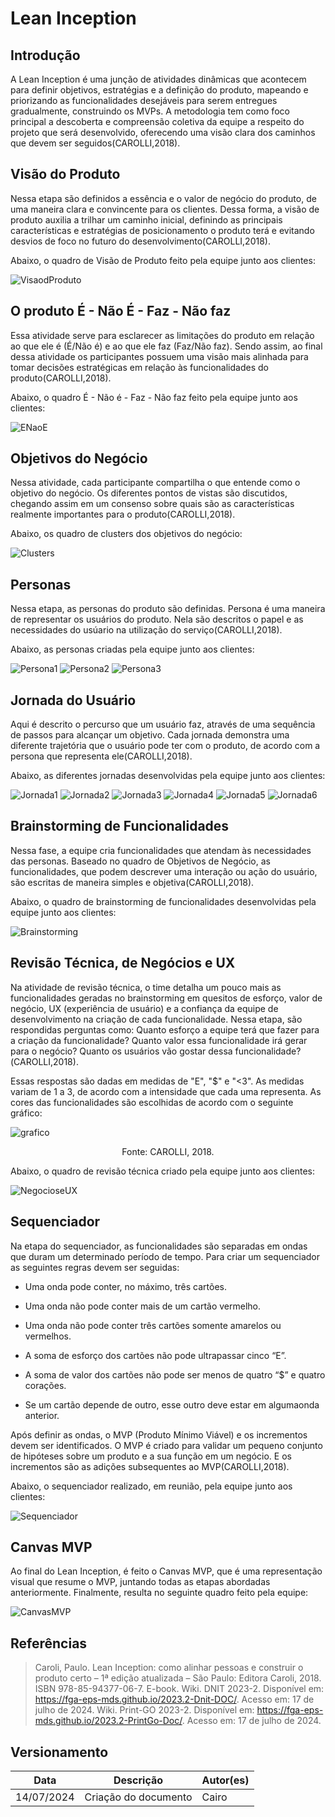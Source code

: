 # Lean Inception
## Introdução
A Lean Inception é uma junção de atividades dinâmicas que acontecem para definir objetivos, estratégias e a definição do produto, mapeando e priorizando as funcionalidades desejáveis para serem entregues gradualmente, construindo os MVPs. A metodologia tem como foco principal a descoberta e compreensão coletiva da equipe a respeito do projeto que será desenvolvido, oferecendo uma visão clara dos caminhos que devem ser seguidos(CAROLLI,2018).

## Visão do Produto
Nessa etapa são definidos a essência e o valor de negócio do produto, de uma maneira clara e convincente para os clientes. Dessa forma, a visão de produto auxilia a trilhar um caminho inicial, definindo as principais características e estratégias de posicionamento o produto terá e evitando desvios de foco no futuro do desenvolvimento(CAROLLI,2018).

Abaixo, o quadro de Visão de Produto feito pela equipe junto aos clientes:

![VisaodProduto](../assets/leaninception/visaoproduto.png)

## O produto É - Não É - Faz - Não faz
Essa atividade serve para esclarecer as limitações do produto em relação ao que ele é (É/Não é) e ao que ele faz (Faz/Não faz). Sendo assim, ao final dessa atividade os participantes possuem uma visão mais alinhada para tomar decisões estratégicas em relação às funcionalidades do produto(CAROLLI,2018).

Abaixo, o quadro É - Não é - Faz - Não faz feito pela equipe junto aos clientes:

![ENaoE](../assets/leaninception/EnaoEfaz.png)

## Objetivos do Negócio
Nessa atividade, cada participante compartilha o que entende como o objetivo do negócio. Os diferentes pontos de vistas são discutidos, chegando assim em um consenso sobre quais são as características realmente importantes para o produto(CAROLLI,2018).

Abaixo, os quadro de clusters dos objetivos do negócio:

![Clusters](../assets/leaninception/clusters.png)

## Personas
Nessa etapa, as personas do produto são definidas. Persona é uma maneira de representar os usuários do produto. Nela são descritos o papel e as necessidades do usúario na utilização do serviço(CAROLLI,2018). 

Abaixo, as personas criadas pela equipe junto aos clientes:

![Persona1](../assets/leaninception/persona1.png)
![Persona2](../assets/leaninception/persona2.png)
![Persona3](../assets/leaninception/persona3.png)

## Jornada do Usuário
Aqui é descrito o percurso que um usuário faz, através de uma sequência de passos para alcançar um objetivo. Cada jornada demonstra uma diferente trajetória que o usuário pode ter com o produto, de acordo com a persona que representa ele(CAROLLI,2018).

Abaixo, as diferentes jornadas desenvolvidas pela equipe junto aos clientes:

![Jornada1](../assets/leaninception/jornada1.png)
![Jornada2](../assets/leaninception/jornada2.png)
![Jornada3](../assets/leaninception/jornada3.png)
![Jornada4](../assets/leaninception/jornada4.png)
![Jornada5](../assets/leaninception/jornada5.png)
![Jornada6](../assets/leaninception/jornada6.png)

## Brainstorming de Funcionalidades
Nessa fase, a equipe cria funcionalidades que atendam às necessidades das personas. Baseado no quadro de Objetivos de Negócio, as funcionalidades, que podem descrever uma interação ou ação do usuário, são escritas de maneira simples e objetiva(CAROLLI,2018).

Abaixo, o quadro de brainstorming de funcionalidades desenvolvidas pela equipe junto aos clientes:

![Brainstorming](../assets/leaninception/brainstorming.png)

## Revisão Técnica, de Negócios e UX
Na atividade de revisão técnica, o time detalha um pouco mais as funcionalidades geradas no brainstorming em quesitos de esforço, valor de negócio, UX (experiência de usuário) e a confiança da equipe de desenvolvimento na criação de cada funcionalidade. Nessa etapa, são respondidas perguntas como: Quanto esforço a equipe terá que fazer para a criação da funcionalidade? Quanto valor essa funcionalidade irá gerar para o negócio? Quanto os usuários vão gostar dessa funcionalidade?(CAROLLI,2018).

Essas respostas são dadas em medidas de "E", "$" e "<3". As medidas variam de 1 a 3, de acordo com a intensidade que cada uma representa. As cores das funcionalidades são escolhidas de acordo com o seguinte gráfico:

![grafico](../assets/leaninception/graficoEsforco.png)
<center>Fonte: CAROLLI, 2018.</center>

Abaixo, o quadro de revisão técnica criado pela equipe junto aos clientes:

![NegocioseUX](../assets/leaninception/negocioUX.png)

## Sequenciador
Na etapa do sequenciador, as funcionalidades são separadas em ondas que duram um determinado período de tempo. Para criar um sequenciador as seguintes regras devem ser seguidas:

- Uma onda pode conter, no máximo, três cartões.

- Uma onda não pode conter mais de um cartão vermelho.

- Uma onda não pode conter três cartões somente amarelos ou vermelhos.

- A soma de esforço dos cartões não pode ultrapassar cinco “E”.

- A soma de valor dos cartões não pode ser menos de quatro “$” e quatro corações.

- Se um cartão depende de outro, esse outro deve estar em algumaonda anterior.

Após definir as ondas, o MVP (Produto Mínimo Viável) e os incrementos devem ser identificados. O MVP é criado para validar um pequeno conjunto de hipóteses sobre um produto e a sua função em um negócio. E os incrementos são as adições subsequentes ao MVP(CAROLLI,2018).  

Abaixo, o sequenciador realizado, em reunião, pela equipe junto aos clientes:

![Sequenciador](../assets/leaninception/sequenciador.png)

## Canvas MVP
Ao final do Lean Inception, é feito o Canvas MVP, que é uma representação visual que resume o MVP, juntando todas as etapas abordadas anteriormente. Finalmente, resulta no seguinte quadro feito pela equipe:

![CanvasMVP](../assets/leaninception/canvasmvp2.png)

## Referências
>Caroli, Paulo. Lean Inception: como alinhar pessoas e construir o produto certo – 1ª edição atualizada – São Paulo: Editora Caroli, 2018. ISBN 978-85-94377-06-7. E-book. 
>Wiki. DNIT 2023-2. Disponível em: <a href="https://fga-eps-mds.github.io/2023.2-Dnit-DOC/">https://fga-eps-mds.github.io/2023.2-Dnit-DOC/</a>. Acesso em: 17 de julho de 2024. 
>Wiki. Print-GO 2023-2. Disponível em: <a href="https://fga-eps-mds.github.io/2023.2-PrintGo-Doc/">https://fga-eps-mds.github.io/2023.2-PrintGo-Doc/</a>. Acesso em: 17 de julho de 2024.

## Versionamento
|**Data**|**Descrição**|**Autor(es)**|
|--------|-------------|--------------|
| 14/07/2024 | Criação do documento | Cairo |
